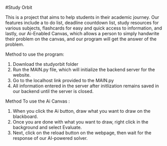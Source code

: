 #Study Orbit

This is a project that aims to help students in their academic journey. Our features include a to do list, deadline countdown list, study resources for various subjects, flashcards for easy and quick access to information, and lastly, our Ai-Enabled Canvas, which allows a person to simply handwrite their problem on the canvas, and our program will get the answer of the problem.

Method to use the program:

1. Download the studyorbit folder
2. Run the MAIN.py file, which will initialize the backend server for the website.
3. Go to the localhost link provided to the MAIN.py
4. All information entered in the server after initlization remains saved in our backend until the server is closed.

Method To use the Ai Canvas :
1. When you click the Ai button, draw what you want to draw on the blackboard.
2. Once you are done with what you want to draw, right click in the background and select Evaluate. 
3. Next, click on the reload button on the webpage, then wait for the response of our AI-powered solver.
